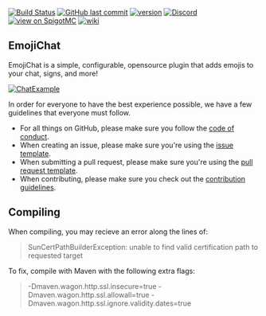[![Build Status](https://travis-ci.org/RadBuilder/EmojiChat.svg?branch=master)](https://travis-ci.org/RadBuilder/EmojiChat)
[![GitHub last commit](https://img.shields.io/github/last-commit/RadBuilder/EmojiChat.svg)](https://github.com/RadBuilder/EmojiChat/commits/master)
[![version](https://img.shields.io/github/release/RadBuilder/EmojiChat.svg?colorB=1565C0)](https://github.com/RadBuilder/EmojiChat/releases/latest)
[![Discord](https://discordapp.com/api/guilds/394749667226943489/widget.png)](https://discord.gg/faUbQ6B)
[![view on SpigotMC](https://img.shields.io/badge/view%20on-spigotmc-orange.svg)](https://www.spigotmc.org/resources/emojichat.50955/)
[![wiki](https://img.shields.io/badge/go%20to-wiki-blue.svg)](https://github.com/RadBuilder/EmojiChat/wiki)
## EmojiChat
EmojiChat is a simple, configurable, opensource plugin that adds emojis to your chat, signs, and more!

[![ChatExample](https://i.imgur.com/wa0LeVd.png)](https://i.imgur.com/zJUVyst.png)  

In order for everyone to have the best experience possible, we have a few guidelines that everyone must follow.    
- For all things on GitHub, please make sure you follow the [code of conduct](.github/CODE_OF_CONDUCT.md).  
- When creating an issue, please make sure you're using the [issue template](.github/ISSUE_TEMPLATE/BUG_REPORT.md).  
- When submitting a pull request, please make sure you're using the [pull request template](.github/PULL_REQUEST_TEMPLATE.md).  
- When contributing, please make sure you check out the [contribution guidelines](.github/CONTRIBUTING.md).  

## Compiling
When compiling, you may recieve an error along the lines of:
> SunCertPathBuilderException: unable to find valid certification path to requested target

To fix, compile with Maven with the following extra flags:
> -Dmaven.wagon.http.ssl.insecure=true -Dmaven.wagon.http.ssl.allowall=true -Dmaven.wagon.http.ssl.ignore.validity.dates=true